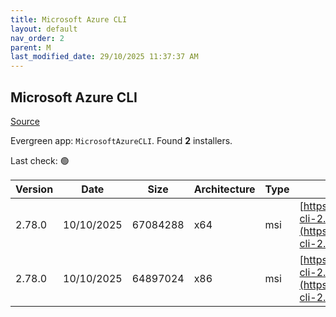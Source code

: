 ```yaml
---
title: Microsoft Azure CLI
layout: default
nav_order: 2
parent: M
last_modified_date: 29/10/2025 11:37:37 AM
---
```


## Microsoft Azure CLI

[Source](https://learn.microsoft.com/en-au/cli/azure/)

Evergreen app: `MicrosoftAzureCLI`. Found **2** installers.

Last check: 🟢

| Version | Date       | Size     | Architecture | Type | URI                                                                                                                                          |
| ------- | ---------- | -------- | ------------ | ---- | -------------------------------------------------------------------------------------------------------------------------------------------- |
| 2.78.0  | 10/10/2025 | 67084288 | x64          | msi  | [https://azcliprod.blob.core.windows.net/msi/azure-cli-2.78.0-x64.msi](https://azcliprod.blob.core.windows.net/msi/azure-cli-2.78.0-x64.msi) |
| 2.78.0  | 10/10/2025 | 64897024 | x86          | msi  | [https://azcliprod.blob.core.windows.net/msi/azure-cli-2.78.0.msi](https://azcliprod.blob.core.windows.net/msi/azure-cli-2.78.0.msi)         |

